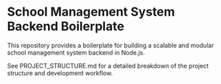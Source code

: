 # School Management System Backend Boilerplate

This repository provides a boilerplate for building a scalable and modular school management system backend in Node.js.

See PROJECT_STRUCTURE.md for a detailed breakdown of the project structure and development workflow.
